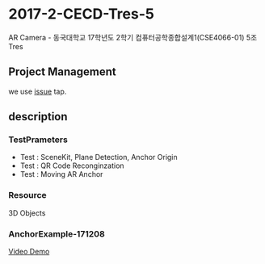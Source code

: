 # 2017-2-CECD-Tres-5
AR Camera - 동국대학교 17학년도 2학기 컴퓨터공학종합설계1(CSE4066-01) 5조 Tres


## Project Management
we use [issue](https://github.com/CSID-DGU/2017-2-CECD-Tres-5/issues) tap.


## description

### TestPrameters
- Test : SceneKit, Plane Detection, Anchor Origin
- Test : QR Code Reconginzation
- Test : Moving AR Anchor

### Resource
3D Objects

### AnchorExample-171208
[Video Demo](https://youtu.be/AZjN7Gh9PL4)
